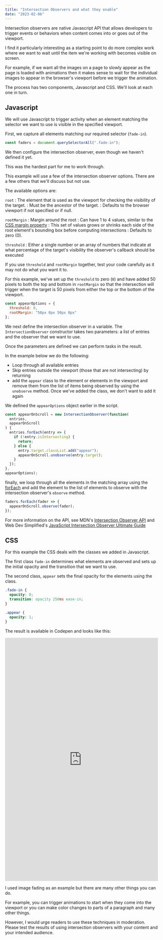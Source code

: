 ```yaml
---
title: "Intersection Observers and what they enable"
date: "2023-02-06"
---
```


Intersection observers are native Javascript API that allows developers to trigger events or behaviors when content comes into or goes out of the viewport.

I find it particularly interesting as a starting point to do more complex work where we want to wait until the item we're working with becomes visible on screen.

For example, if we want all the images on a page to slowly appear as the page is loaded with animations then it makes sense to wait for the individual images to appear in the browser's viewport before we trigger the animation.

The process has two components, Javascript and CSS. We'll look at each one in turn.

## Javascript

We will use Javascript to trigger activity when an element matching the selector we want to use is visible in the specified viewport.

First, we capture all elements matching our required selector (`fade-in`).

```js
const faders = document.querySelectorAll(".fade-in");
```

We then configure the intersection observer, even though we haven't defined it yet.

This was the hardest part for me to work through.

This example will use a few of the intersection observer options. There are a few others that we'll discuss but not use.

The available options are:

`root`
: The element that is used as the viewport for checking the visibility of the target.
: Must be the ancestor of the target.
: Defaults to the browser viewport if not specified or if null.

`rootMargin`
: Margin around the root
: Can have 1 to 4 values, similar to the [CSS margin property](https://developer.mozilla.org/en-US/docs/Web/CSS/margin)
: This set of values grows or shrinks each side of the root element's bounding box before computing intersections
: Defaults to zero (0).

`threshold`
: Either a single number or an array of numbers that indicate at what percentage of the target's visibility the observer's callback should be executed

If you use `threshold` and `rootMargin` together, test your code carefully as it may not do what you want it to.

For this example, we've set up the `threshold` to zero (`0`) and have added 50 pixels to both the top and bottom in `rootMargin` so that the intersection will trigger when the target is 50 pixels from either the top or the bottom of the viewport.

```js
const appearOptions = {
  threshold: 0,
  rootMargin: "50px 0px 50px 0px"
};
```

We next define the intersection observer in a variable. The `IntersectionObserver` constructor takes two parameters: a list of entries and the observer that we want to use.

Once the parameters are defined we can perform tasks in the result.

In the example below we do the following:

* Loop through all available entries
* Skip entries outside the viewport (those that are not intersecting) by returning
* add the `appear` class to the element or elements in the viewport and remove them from the list of items being observed by using the `unobserve` method. Once we've added the class, we don't want to add it again

We defined the `appearOptions` object earlier in the script.

```js
const appearOnScroll = new IntersectionObserver(function(
  entries,
  appearOnScroll
) {
  entries.forEach(entry => {
    if (!entry.isIntersecting) {
      return;
    } else {
      entry.target.classList.add("appear");
      appearOnScroll.unobserve(entry.target);
    }
  });
},
appearOptions);
```

finally, we loop through all the elements in the matching array using the [forEach](https://developer.mozilla.org/en-US/docs/Web/JavaScript/Reference/Global_Objects/Array/forEach) and add the element to the list of elements to observe with the intersection observer's `observe` method.

```js
faders.forEach(fader => {
  appearOnScroll.observe(fader);
});
```

For more information on the API, see MDN's [Intersection Observer API](https://developer.mozilla.org/en-US/docs/Web/API/Intersection_Observer_API) and Web Dev Simplified's [JavaScript Intersection Observer Ultimate Guide](https://blog.webdevsimplified.com/2022-01/intersection-observer/)

## CSS

For this example the CSS deals with the classes we added in Javascript.

The first class `fade-in` determines what elements are observed and sets up the initial opacity and the transition that we want to use.

The second class, `appear` sets the final opacity for the elements using the class.

```css
.fade-in {
  opacity: 0;
  transition: opacity 250ms ease-in;
}

.appear {
  opacity: 1;
}
```

The result is available in Codepen and looks like this:

<iframe height="800" style="width: 100%;" scrolling="no" title="Intersection Observer Demo" src="https://codepen.io/caraya/embed/zYLBZBd?default-tab=result" frameborder="no" loading="lazy" allowtransparency="true" allowfullscreen="true">See the Pen <a href="https://codepen.io/caraya/pen/zYLBZBd"> Intersection Observer Demo</a> by Carlos Araya (<a href="https://codepen.io/caraya">@caraya</a>) on <a href="https://codepen.io">CodePen</a>. </iframe>

I used image fading as an example but there are many other things you can do.

For example, you can trigger animations to start when they come into the viewport or you can make color changes to parts of a paragraph and many other things.

However, I would urge readers to use these techniques in moderation. Please test the results of using intersection observers with your content and your intended audience.

